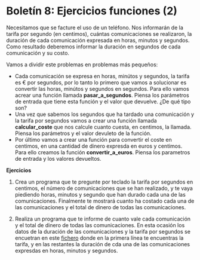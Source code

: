 # Boletín 8: Ejercicios funciones (2)

Necesitamos que se facture el uso de un teléfono. Nos informarán de la tarifa por segundo (en centimos), cuántas comunicaciones se realizaron, la duración de cada comunicación expresada en horas, minutos y segundos. Como resultado deberemos informar la duración en segundos de cada comunicación y su costo.

Vamos a dividir este problemas en problemas más pequeños:

* Cada comunicación se expresa en horas, minútos y segundos, la tarifa es € por segundos, por lo tanto lo primero que vamos a solucionar es convertir las horas, minútos y segundos en segundos. Para ello vamos acrear una función llamada **pasar_a_segundos**. Piensa los parámetros de entrada que tiene esta función y el valor que devuelve. ¿De qué tipo son?
* Una vez que sabemos los segundos que ha tardado una comunicación y la tarifa por segundos vamos a crear una función llamada **calcular_coste** que nos calcule cuanto cuesta, en centimos, la llamada. Piensa los parámetros y el valor devuleto de la función.
* Por último vamos a crear una función para convertir el coste en centimos, en una cantidad de dinero expresda en euros y centimos. Para ello creamos la función **convertir_a_euros**. Piensa los parametros de entrada y los valores devueltos.

**Ejercicios**

1. Crea un programa que te pregunte por teclado la tarifa por segundos en centimos, el número de comunicaciones que se han realizado, y te vaya piediendo horas, minutos y segundo que han durado cada una de las comunicaciones. Finalmente te mostrará cuanto ha costado cada una de las comunicaciones y el total de dinero de todas las comunicaciones.

2. Realiza un programa que te informe de cuanto vale cada comunicación y el total de dinero de todas las comunicaciones. En esta ocasión los datos de la duración de las comunicaciones y la tarifa por segundos se encuetran en este [fichero](https://raw.githubusercontent.com/josedom24/lmgs_doc/master/unidades/u3/comunicaciones.txt) donde en la primera línea te encuentras la tarifa, y en las restantes la duración de cda una de las comunicaciones expresdas en horas, minutos y segundos.



